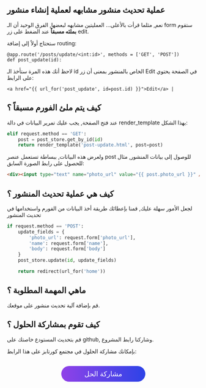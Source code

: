 ## عملية تحديث منشور مشابهه لعملية إنشاء منشور

نعم, مثلما قرأت بالأعلى... العمليتين مشابهه لبعضها, الفرق الوحيد أن الـ form ستقوم **بملئه مسبقاً** عند الضغط على زر edit.

ستحتاج أولاً إلى إضافة routing:

```
@app.route('/posts/update/<int:id>', methods = ['GET', 'POST'])
def post_update(id):
```

لاحظ أنك هذه المرة ستأخذ الـ id الخاص بالمنشور بمعنى أن زر Edit في الصفحة يحتوي على الرابط:

```
<a href="{{ url_for('post_update', id=post.id) }}">Edit</a> |
```

## كيف يتم ملئ الفورم مسبقاً ؟

عند فتح الصفحة, يجب عليك تمرير البيانات في دالة render_template بهذا الشكل:

```python
elif request.method == 'GET':
    post = post_store.get_by_id(id)
    return render_template('post-update.html', post=post)
```

ولعرض هذه البيانات, ببساطة تستعمل عنصر post للوصول إلى بيانات المنشور, مثال للحصول على رابط الصورة السابق:

```html
<div><input type="text" name="photo_url" value="{{ post.photo_url }}" /></div>
```

## كيف هي عملية تحديث المنشور ؟

لجعل الأمور سهلة عليك, قمنا بإعطائك طريقة أخذ البيانات من الفورم واستخدامها في تحديث المنشور

```python
if request.method == 'POST':
    update_fields = {
        'photo_url': request.form['photo_url'], 
        'name': request.form['name'], 
        'body': request.form['body']
    }
    post_store.update(id, update_fields)

    return redirect(url_for('home'))
```

## ماهي المهمة المطلوبة ؟

قم بإضافة آلية تحديث منشور على موقعك.

## كيف تقوم بمشاركة الحلول ؟

قم بتحديث المستودع خاصتك على github, وشاركنا رابط المشروع.

بإمكانك مشاركة الحلول في مجتمع كورتابز على هذا الرابط:

<a href="https://forums.coretabs.net/t/مشاركة-حلول-تعديل-المنشورات/1366" style="display: block; width: 200px; background-color: #5355e8; background-image:linear-gradient(to left, #2d43e7, #9042e8); color:#fff; padding: 10px; margin: 30px auto; border-radius:100px; text-decoration: none; font-size: 18px; text-align: center;">مشاركة الحل</a>